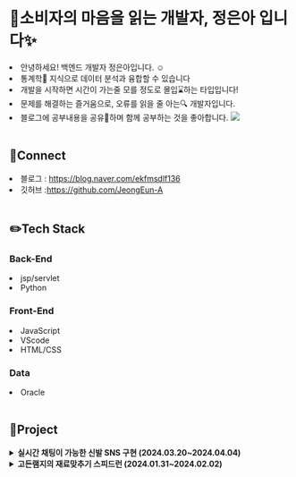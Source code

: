 <h1>🤝소비자의 마음을 읽는 개발자, 정은아 입니다✨</h1>

<li> 안녕하세요! 백엔드 개발자 정은아입니다. ☺️</li>
<li>통계학📖 지식으로 데이터 분석과 융합할 수 있습니다</li>
<li>개발을 시작하면 시간이 가는줄 모를 정도로 몰입⌛하는 타입입니다!</li>
<li>문제를 해결하는 즐거움으로, 오류를 읽을 줄 아는🔍 개발자입니다.</li>
<li>블로그에 공부내용을 공유🔗하며 함께 공부하는 것을 좋아합니다. <a href="https://blog.naver.com/ekfmsdlf136" target="_blank"> 
<img src="https://img.shields.io/badge/blog-③배경색?style=social&logo=naver&logoColor=03C75A" /></a></li>

<br>

<h2>📧Connect</h2>
<li>블로그 : <a href="https://blog.naver.com/ekfmsdlf136">https://blog.naver.com/ekfmsdlf136</a></li>
<li>깃허브 :<a href="https://github.com/JeongEun-A">https://github.com/JeongEun-A</a></li>

<br>

<h2>✏️Tech Stack</h2>
<h3>Back-End</h3>
<li>jsp/servlet</li>
<li>Python</li>

<h3>Front-End</h3>
<li>JavaScript</li>
<li>VScode</li>
<li>HTML/CSS</li>

<h3>Data</h3>
<li>Oracle</li>

<br>

<h2>💾Project</h2>
<details>
  <summary><b>실시간 채팅이 가능한 신발 SNS 구현 (2024.03.20~2024.04.04)</b></summary> 
  <br>
  <hr>
  
  <h3>서비스 설명</h3>
  <ul><li>실시간 채팅으로 빠른 정보공유와 직관적인 UI ,검색기능 활성화 SNS</li></ul>
  
  <h3>역할</h3>
  <ul><li> 프로젝트 총괄 , 백엔드 담당 (팀원 : 4명)</li></ul>
  <h3>구현 내용</h3>
  <ul>
  <li>로그인, 회원가입,네이버 로그인 api를 활용한 로그인 기능 구현</li>
  <li>주피터 노트북을 활용하여 , '크림' 사이트에서 총 300개의 데이터 크롤링</li>
  <li>데이터베이스 설계 및 구축</li>
  <li>게시글 작성 ,수정 ,삭제 기능 구현 </li>
  <li>ajax 비동기 통신을 통한 좋아요, 팔로우, 댓글 기능 구현</li>
  <li>비동기통신을 통한 게시글 동적생성으로 무한스크롤 기능 구현</li>
  </ul>
   <h3>트러블 슈팅/ 성과</h3>
   <ul>
     <li>모달 창 내에서만 페이지 이동하는 오류, ready함수를 이용해 부모창의 페이지를 이동하여 해결 </li>
     <li>동적으로 생성되는 게시글의 모달창을 선택 구분자를 통해 구분할 수 있었음</li>
   </ul>
<hr>
  <br>
</details>
<details>
  <summary><b>고든램지의 재료맞추기 스피드런 (2024.01.31~2024.02.02)</b></summary> 
   <br>
 <hr>
 <h3>서비스 설명</h3>
    <ul><li>플래시게임 '고향만두'를 리버스 엔지니어링한 재료 맞추기 스피드 게임</li></ul>
<h3>역할 </h3>
    <ul><li>view 구현 (팀원 : 5명)</li></ul>
  <h3>구현 내용</h3>
    <ul>
  <li>eclips의 console화면을 활용한 미니 게임 제공</li>
  <li>회원과 비회원으로  나눠져 화면 구성되는 로직 구현</li>
  <li>회원일 경우 자신의 기록 확인 화면 구현</li>
  <li>게임 진행 시간이 측정되며 bgm 기능 구현 </li>
      </ul>
   <h3> 트러블 슈팅/ 성과</h3>
   <ul>
     <li>DB와 Java의 데이터 타입 충돌-> 데이터 타입을 일치시켜 오류를 해결함</li>
     <li>열 인덱스 (SQL구문) 오류 -> 데이터 크기에 맞는 인덱스를 사용</li>
   </ul>
<hr>
  <br>
</details>


